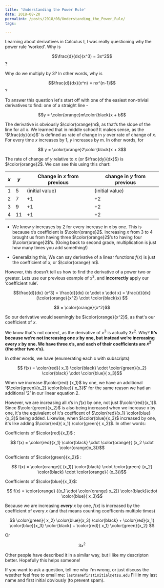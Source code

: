 ```yaml
---
title: 'Understanding the Power Rule'
date: 2018-08-20
permalink: /posts/2018/08/Understanding_the_Power_Rule/
tags:

---
```


Learning about derivatives in Calculus I, I was really questioning why the power rule ‘worked’. Why is

$$\frac{d}{dx}(x^3) = 3x^2$$?

 Why do we multiply by 3?  In other words, why is

$$\frac{d}{dx}(x^n) = nx^{n-1}$$?

To answer this question let's start off with one of the easiest non-trivial derivatives to find: one of a straight line -

$$y = \color{orange}m\color{black}x + b$$

The derivative is obviously $\color{orange}m$, as that’s the slope of the line for all *x*. We learned that in middle school! It makes sense, as the ‘$\frac{dy}{dx}$’ is defined as rate of change in *y* over rate of change of *x*. For every time *x* increases by 1, *y* increases by m. In other words, for

$$ y = \color{orange}2\color{black}x + 3$$

The rate of change of *y* relative to *x* (or $\frac{dy}{dx}$) is $\color{orange}2$. We can see this using this chart:

| *x* | *y*  | Change in *x* from previous     | change in *y* from previous    |
|---|----|-------------|--------------|
| 1 | 5  | (initial value) | (initial value) |
| 2 | 7  |              +1 |  +2 |
| 3 | 9  |               +1|  +2|
| 4 | 11 |             +1|  +2|


* We know $y$ increases by 2 for every increase in $x$ by one. This is because $x$’s coefficient is $\color{orange}2$. Increasing $x$ from 3 to 4 brought us from having three $\color{orange}2$’s to having four $\color{orange}2$’s. (Going back to second grade, multiplication is just how many times you add something!)

* Generalizing this, We can say derivative of a linear functions $f(x)$ is just the coefficient of $x$, or $\color{orange} m$.

However, this doesn’t tell us how to find the derivative of a power two or greater. Lets use our previous example of $x^3$, and **incorrectly** apply our ‘coefficient rule’.

$$\frac{d}{dx} (x^3) = \frac{d}{dx} (x \cdot x \cdot x) = \frac{d}{dx} (\color{orange}{x^2} \cdot \color{black}x) $$

$$ = \color{orange}{x^2}$$

So our derivative would seemingly be $\color{orange}{x^2}$, as that's our coefficient of $x$.

We know that's not correct, as the derivative of $x^3$ is actually $3x^2$. Why? **It’s because we’re not increasing one $x$ by one, but instead we’re increasing every $x$ by one. We have three $x$’s, and each of their coefficients are $x^2$ (the other two $x$’s).**

In other words, we have (enumerating each *x* with subscripts)

$$ f(x) = \color{red}{ x_1} \color{black} \cdot \color{green}{x_2} \color{black} \cdot \color{blue}{ x_3}$$

When we increase $\color{red} {x_1}$ by one, we have an additional ‘$\color{green}{x_2} \color{blue}{ x_3}$’ for the same reason we had an additional ‘2’ in our linear equation 2.

However, we are increasing all $x$’s in $f(x)$ by one, not just $\color{red}{x_1}$. Since $\color{green}{x_2}$ is also being increased when we increase $x$ by one, it's the equivalent of it's coefficent of $\color{red}{x_1} \color{blue}{x_3}$ being added. Likewise, when $\color{blue}{x_3}$ increased by one, it's like adding $\color{red}{ x_1} \color{green}{ x_2}$. In other words:

Coefficients of $\color{red}{x_1}$ :

$$ f(x) = \color{red}{x_1} \color{black} \cdot \color{orange}{ (x_2 \cdot \color{orange}x_3)}$$

Coefficients of $\color{green}{x_2}$ :

$$ f(x) = \color{orange}{ (x_1)} \color{black} \cdot \color{green} {x_2} \color{black} \cdot \color{orange}{ (x_3)}$$

Coefficients of $\color{blue}{x_3}$:

 $$ f(x) = \color{orange} {(x_1  \cdot  \color{orange} x_2)} \color{black}\cdot \color{blue}{ x_3}$$




Because we are increasing ***every*** $x$ by one, $f(x)$ is increased by the coefficient of every $x$ (and that means counting coefficents multiple times)

$$ \color{green}{ x_2} \color{blue}{x_3} \color{black} + \color{red}{x_1} \color{blue}{x_3} \color{black} + \color{red}{ x_1} \color{green}{x_2} $$

Or

$$ 3x^2$$
 



Other people have described it in a similar way, but I like my descripton better. Hopefully this helps someone!

If you want to ask a question, tell me why I'm wrong, or just discuss the weather feel free to email me: ```lastnamefirstinitial@etsu.edu```
Fill in my last name and first initial obviously (to prevent spam).



